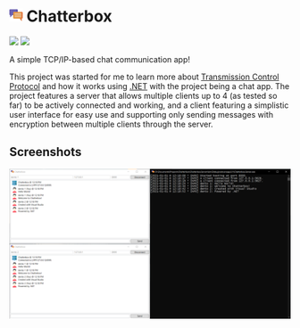 # <img src="./.github/icon.png" width="24"/> Chatterbox

[![](https://img.shields.io/badge/Powered%20By-.NET-blue?logo=microsoft&style=flat-square)](https://dotnet.microsoft.com)
[![](https://img.shields.io/badge/Made%20With-Visual%20Studio-blue?logo=visual-studio&style=flat-square)](https://visualstudio.microsoft.com)

A simple TCP/IP-based chat communication app!

This project was started for me to learn more about [Transmission Control Protocol](https://en.wikipedia.org/wiki/Transmission_Control_Protocol) and how it works using [.NET](https://dotnet.microsoft.com) with the project being a chat app. The project features a server that allows multiple clients up to 4 (as tested so far) to be actively connected and working, and a client featuring a simplistic user interface for easy use and supporting only sending messages with encryption between multiple clients through the server.

## Screenshots

![](./.github/screenshots/0.png)